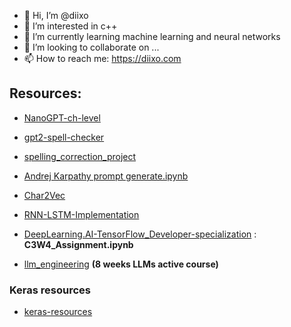 
- 👋 Hi, I’m @diixo
- 👀 I’m interested in c++
- 🌱 I’m currently learning machine learning and neural networks
- 💞️ I’m looking to collaborate on ...
- 📫 How to reach me: https://diixo.com

<!---
diixo/diixo is a ✨ special ✨ repository because its `README.md` (this file) appears on your GitHub profile.
You can click the Preview link to take a look at your changes.
--->

## Resources:
* [NanoGPT-ch-level](https://github.com/diixo/NanoGPT-ch-level)
* [gpt2-spell-checker](https://github.com/diixo/gpt2-spell-checker)
* [spelling_correction_project](https://github.com/diixo/spelling_correction_project)
* [Andrej Karpathy prompt generate.ipynb](https://github.com/diixo/minGPT/blob/master/generate.ipynb)


* [Char2Vec](https://github.com/diixo/Char2Vec)
* [RNN-LSTM-Implementation](https://github.com/diixo/RNN-LSTM-Implementation)
* [DeepLearning.AI-TensorFlow_Developer-specialization](https://github.com/diixo/DeepLearning.AI-TensorFlow_Developer-specialization) : **C3W4_Assignment.ipynb**
* [llm_engineering](https://github.com/diixo/llm_engineering) **(8 weeks LLMs active course)**

### Keras resources
* [keras-resources](https://github.com/diixo/keras-resources)
